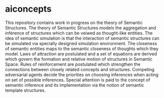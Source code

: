 # aiconcepts

This repository contains work in progress on the theory of Semantic Structures. The theory of Semantic Structures models the aggregation and inference of structures which can be veiwed as thought-like entities.
The idea of semantic simulation is that the interaction of semantic structures can be simulated via specially designed simulation environment. The closeness of semantic entities maps to the semantic closeness of thoughts which they model. Laws of attraction are postulated and a set of equations are derived which govern the formation and relative motion of structures in Semantic Space. Rules of reinforcement are postulated which strengthen the connections between closely related concepts and structures. Competing adversarial agents decide the priorities on choosing inferences when acting on set of possible inferences. Special attention is paid to the concept of semantic inference and its implementation via the notion of semantic template structures. 
 
